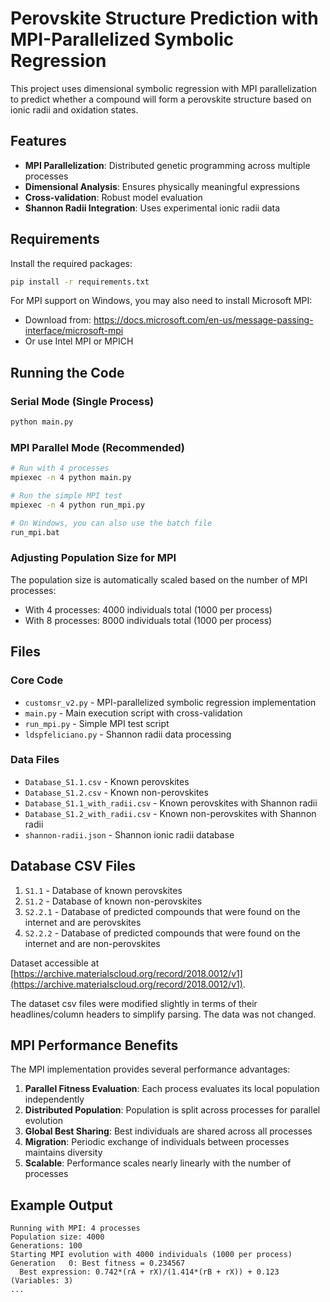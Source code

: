 # Perovskite Structure Prediction with MPI-Parallelized Symbolic Regression

This project uses dimensional symbolic regression with MPI parallelization to predict whether a compound will form a perovskite structure based on ionic radii and oxidation states.

## Features

- **MPI Parallelization**: Distributed genetic programming across multiple processes
- **Dimensional Analysis**: Ensures physically meaningful expressions
- **Cross-validation**: Robust model evaluation
- **Shannon Radii Integration**: Uses experimental ionic radii data

## Requirements

Install the required packages:

```bash
pip install -r requirements.txt
```

For MPI support on Windows, you may also need to install Microsoft MPI:
- Download from: https://docs.microsoft.com/en-us/message-passing-interface/microsoft-mpi
- Or use Intel MPI or MPICH

## Running the Code

### Serial Mode (Single Process)
```bash
python main.py
```

### MPI Parallel Mode (Recommended)
```bash
# Run with 4 processes
mpiexec -n 4 python main.py

# Run the simple MPI test
mpiexec -n 4 python run_mpi.py

# On Windows, you can also use the batch file
run_mpi.bat
```

### Adjusting Population Size for MPI
The population size is automatically scaled based on the number of MPI processes:
- With 4 processes: 4000 individuals total (1000 per process)
- With 8 processes: 8000 individuals total (1000 per process)

## Files

### Core Code
- `customsr_v2.py` - MPI-parallelized symbolic regression implementation
- `main.py` - Main execution script with cross-validation
- `run_mpi.py` - Simple MPI test script
- `ldspfeliciano.py` - Shannon radii data processing

### Data Files
- `Database_S1.1.csv` - Known perovskites
- `Database_S1.2.csv` - Known non-perovskites
- `Database_S1.1_with_radii.csv` - Known perovskites with Shannon radii
- `Database_S1.2_with_radii.csv` - Known non-perovskites with Shannon radii
- `shannon-radii.json` - Shannon ionic radii database

## Database CSV Files

1. `S1.1` - Database of known perovskites
2. `S1.2` - Database of known non-perovskites
3. `S2.2.1` - Database of predicted compounds that were found on the internet and are perovskites
4. `S2.2.2` - Database of predicted compounds that were found on the internet and are non-perovskites

Dataset accessible at [https://archive.materialscloud.org/record/2018.0012/v1](https://archive.materialscloud.org/record/2018.0012/v1).

The dataset csv files were modified slightly in terms of their headlines/column headers to simplify parsing. The data was not changed.

## MPI Performance Benefits

The MPI implementation provides several performance advantages:

1. **Parallel Fitness Evaluation**: Each process evaluates its local population independently
2. **Distributed Population**: Population is split across processes for parallel evolution
3. **Global Best Sharing**: Best individuals are shared across all processes
4. **Migration**: Periodic exchange of individuals between processes maintains diversity
5. **Scalable**: Performance scales nearly linearly with the number of processes

## Example Output

```
Running with MPI: 4 processes
Population size: 4000
Generations: 100
Starting MPI evolution with 4000 individuals (1000 per process)
Generation   0: Best fitness = 0.234567
  Best expression: 0.742*(rA + rX)/(1.414*(rB + rX)) + 0.123 (Variables: 3)
...
```